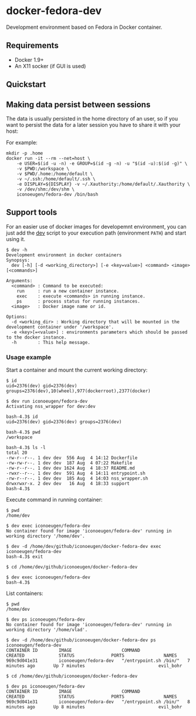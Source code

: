 # docker-fedora-dev

Development environment based on Fedora in Docker container.

## Requirements

* Docker 1.9+
* An X11 socker (if GUI is used)

## Quickstart

## Making data persist between sessions

The data is usually persisted in the home directory of an user, so if you want to persist the data for a later session you have to share it with your host:

For example:
```
mkdir -p .home
docker run -it --rm --net=host \
    -e USER=$(id -u -n) -e GROUP=$(id -g -n) -u "$(id -u):$(id -g)" \
    -v $PWD:/workspace \
    -v $PWD/.home:/home/default \
    -v ~/.ssh:/home/default/.ssh \
    -e DISPLAY=${DISPLAY} -v ~/.Xauthority:/home/default/.Xauthority \
    -v /dev/shm:/dev/shm \
    iconoeugen/fedora-dev /bin/bash
```

## Support tools

For an easier use of docker images for developemnt environment, you can just add the [dev](support/dev) script to your execution path (environment `PATH`) and start using it.

```
$ dev -h
Development environment in docker containers
Synopsys:
  dev [-h] [-d <working_directory>] [-e <key=value>] <command> <image> [<commands>]

Arguments:
  <command> : Command to be executed:
    run     : run a new container instance.
    exec    : execute <commands> in running instance.
    ps      : process status for running instances.
  <image>   : Docker image name or id.

Options:
  -d <working_dir> : Working directory that will be mounted in the development container under '/workspace'.
  -e <key>[=<value>] : environments parameters which should be passed to the docker instance.
  -h        : This help message.
```

### Usage example

Start a container and mount the current working directory:

```
$ id
uid=2376(dev) gid=2376(dev) groups=2376(dev),10(wheel),977(dockerroot),2377(docker)

$ dev run iconoeugen/fedora-dev
Activating nss_wrapper for dev:dev

bash-4.3$ id
uid=2376(dev) gid=2376(dev) groups=2376(dev)

bash-4.3$ pwd
/workspace

bash-4.3$ ls -l
total 20
-rw-r--r--. 1 dev dev  556 Aug  4 14:12 Dockerfile
-rw-rw-r--. 1 dev dev  187 Aug  4 07:22 Makefile
-rw-r--r--. 1 dev dev 1624 Aug  4 18:37 README.md
-rwxr--r--. 1 dev dev  591 Aug  4 14:11 entrypoint.sh
-rw-r--r--. 1 dev dev  185 Aug  4 14:03 nss_wrapper.sh
drwxrwxr-x. 2 dev dev   16 Aug  4 18:33 support
bash-4.3$
```

Execute command in running container:

```
$ pwd
/home/dev

$ dev exec iconoeugen/fedora-dev
No container found for image 'iconoeugen/fedora-dev' running in working directory '/home/dev'.

$ dev -d /home/dev/github/iconoeugen/docker-fedora-dev exec iconoeugen/fedora-dev
bash-4.3$ exit

$ cd /home/dev/github/iconoeugen/docker-fedora-dev

$ dev exec iconoeugen/fedora-dev
bash-4.3$
```

List containers:

```
$ pwd
/home/dev

$ dev ps iconoeugen/fedora-dev
No container found for image 'iconoeugen/fedora-dev' running in working directory '/home/vlad'.

$ dev -d /home/dev/github/iconoeugen/docker-fedora-dev ps iconoeugen/fedora-dev
CONTAINER ID        IMAGE                   COMMAND                  CREATED             STATUS              PORTS               NAMES
969c9d041e31        iconoeugen/fedora-dev   "/entrypoint.sh /bin/"   7 minutes ago       Up 7 minutes                            evil_bohr

$ cd /home/dev/github/iconoeugen/docker-fedora-dev

$ dev ps iconoeugen/fedora-dev
CONTAINER ID        IMAGE                   COMMAND                  CREATED             STATUS              PORTS               NAMES
969c9d041e31        iconoeugen/fedora-dev   "/entrypoint.sh /bin/"   8 minutes ago       Up 8 minutes                            evil_bohr
```
